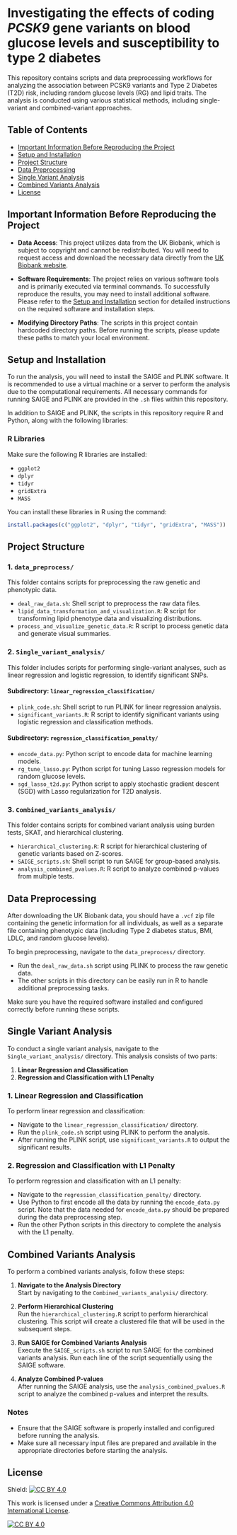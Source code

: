 # Investigating the effects of coding *PCSK9* gene variants on blood glucose levels and susceptibility to type 2 diabetes

This repository contains scripts and data preprocessing workflows for analyzing the association between PCSK9 variants and Type 2 Diabetes (T2D) risk, including random glucose levels (RG) and lipid traits. The analysis is conducted using various statistical methods, including single-variant and combined-variant approaches.

## Table of Contents

- [Important Information Before Reproducing the Project](#important-information-before-reproducing-the-project)
- [Setup and Installation](#setup-and-installation)
- [Project Structure](#project-structure)
- [Data Preprocessing](#data-preprocessing)
- [Single Variant Analysis](#single-variant-analysis)
- [Combined Variants Analysis](#combined-variants-analysis)
- [License](#license)

## Important Information Before Reproducing the Project

- **Data Access**: This project utilizes data from the UK Biobank, which is subject to copyright and cannot be redistributed. You will need to request access and download the necessary data directly from the [UK Biobank website](https://www.ukbiobank.ac.uk/). 

- **Software Requirements**: The project relies on various software tools and is primarily executed via terminal commands. To successfully reproduce the results, you may need to install additional software. Please refer to the [Setup and Installation](#setup-and-installation) section for detailed instructions on the required software and installation steps.

- **Modifying Directory Paths**: The scripts in this project contain hardcoded directory paths. Before running the scripts, please update these paths to match your local environment.

## Setup and Installation

To run the analysis, you will need to install the SAIGE and PLINK software. It is recommended to use a virtual machine or a server to perform the analysis due to the computational requirements. All necessary commands for running SAIGE and PLINK are provided in the `.sh` files within this repository.

In addition to SAIGE and PLINK, the scripts in this repository require R and Python, along with the following libraries:

### R Libraries

Make sure the following R libraries are installed:

- `ggplot2`
- `dplyr`
- `tidyr`
- `gridExtra`
- `MASS`

You can install these libraries in R using the command:

```r
install.packages(c("ggplot2", "dplyr", "tidyr", "gridExtra", "MASS"))
```


## Project Structure

### 1. `data_preprocess/`

This folder contains scripts for preprocessing the raw genetic and phenotypic data.

- `deal_raw_data.sh`: Shell script to preprocess the raw data files.
- `lipid_data_transformation_and_visualization.R`: R script for transforming lipid phenotype data and visualizing distributions.
- `process_and_visualize_genetic_data.R`: R script to process genetic data and generate visual summaries.

### 2. `Single_variant_analysis/`

This folder includes scripts for performing single-variant analyses, such as linear regression and logistic regression, to identify significant SNPs.

#### Subdirectory: `linear_regression_classification/`

- `plink_code.sh`: Shell script to run PLINK for linear regression analysis.
- `significant_variants.R`: R script to identify significant variants using logistic regression and classification methods.

#### Subdirectory: `regression_classification_penalty/`

- `encode_data.py`: Python script to encode data for machine learning models.
- `rg_tune_lasso.py`: Python script for tuning Lasso regression models for random glucose levels.
- `sgd_lasso_t2d.py`: Python script to apply stochastic gradient descent (SGD) with Lasso regularization for T2D analysis.

### 3. `Combined_variants_analysis/`

This folder contains scripts for combined variant analysis using burden tests, SKAT, and hierarchical clustering.

- `hierarchical_clustering.R`: R script for hierarchical clustering of genetic variants based on Z-scores.
- `SAIGE_scripts.sh`: Shell script to run SAIGE for group-based analysis.
- `analysis_combined_pvalues.R`: R script to analyze combined p-values from multiple tests.

## Data Preprocessing

After downloading the UK Biobank data, you should have a `.vcf` zip file containing the genetic information for all individuals, as well as a separate file containing phenotypic data (including Type 2 diabetes status, BMI, LDLC, and random glucose levels).

To begin preprocessing, navigate to the `data_preprocess/` directory.

- Run the `deal_raw_data.sh` script using PLINK to process the raw genetic data.
- The other scripts in this directory can be easily run in R to handle additional preprocessing tasks.

Make sure you have the required software installed and configured correctly before running these scripts.

## Single Variant Analysis

To conduct a single variant analysis, navigate to the `Single_variant_analysis/` directory. This analysis consists of two parts:

1. **Linear Regression and Classification**
2. **Regression and Classification with L1 Penalty**

### 1. Linear Regression and Classification

To perform linear regression and classification:

- Navigate to the `linear_regression_classification/` directory.
- Run the `plink_code.sh` script using PLINK to perform the analysis.
- After running the PLINK script, use `significant_variants.R` to output the significant results.

### 2. Regression and Classification with L1 Penalty

To perform regression and classification with an L1 penalty:

- Navigate to the `regression_classification_penalty/` directory.
- Use Python to first encode all the data by running the `encode_data.py` script. Note that the data needed for `encode_data.py` should be prepared during the data preprocessing step.
- Run the other Python scripts in this directory to complete the analysis with the L1 penalty.


## Combined Variants Analysis

To perform a combined variants analysis, follow these steps:

1. **Navigate to the Analysis Directory**  
   Start by navigating to the `Combined_variants_analysis/` directory.

2. **Perform Hierarchical Clustering**  
   Run the `hierarchical_clustering.R` script to perform hierarchical clustering. This script will create a clustered file that will be used in the subsequent steps.

3. **Run SAIGE for Combined Variants Analysis**  
   Execute the `SAIGE_scripts.sh` script to run SAIGE for the combined variants analysis. Run each line of the script sequentially using the SAIGE software.

4. **Analyze Combined P-values**  
   After running the SAIGE analysis, use the `analysis_combined_pvalues.R` script to analyze the combined p-values and interpret the results.

### Notes

- Ensure that the SAIGE software is properly installed and configured before running the analysis.
- Make sure all necessary input files are prepared and available in the appropriate directories before starting the analysis.


## License

Shield: [![CC BY 4.0][cc-by-shield]][cc-by]

This work is licensed under a
[Creative Commons Attribution 4.0 International License][cc-by].

[![CC BY 4.0][cc-by-image]][cc-by]

[cc-by]: http://creativecommons.org/licenses/by/4.0/
[cc-by-image]: https://i.creativecommons.org/l/by/4.0/88x31.png
[cc-by-shield]: https://img.shields.io/badge/License-CC%20BY%204.0-lightgrey.svg

